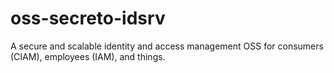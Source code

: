 # oss-secreto-idsrv
A secure and scalable identity and access management OSS for consumers (CIAM), employees (IAM), and things.
